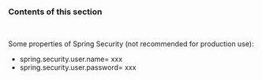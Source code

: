 ### Contents of this section
<br>

Some properties of Spring Security (not recommended for production use):
- spring.security.user.name= xxx
- spring.security.user.password= xxx